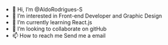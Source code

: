 - 👋 Hi, I’m @AldoRodrigues-S
- 👀 I’m interested in Front-end Developer and Graphic Design
- 🌱 I’m currently learning React.js
- 💞️ I’m looking to collaborate on gitHub
- 📫 How to reach me Send me a email

<!---
AldoRodrigues-S/AldoRodrigues-S is a ✨ special ✨ repository because its `README.md` (this file) appears on your GitHub profile.
You can click the Preview link to take a look at your changes.
--->
